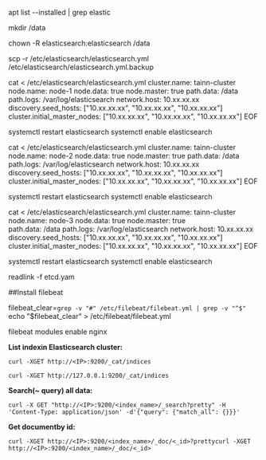 apt list --installed | grep elastic

mkdir /data

chown -R elasticsearch:elasticsearch /data

scp -r /etc/elasticsearch/elasticsearch.yml /etc/elasticsearch/elasticsearch.yml.backup


cat <<EOF > /etc/elasticsearch/elasticsearch.yml
cluster.name: tainn-cluster
node.name: node-1
node.data: true
node.master: true
path.data: /data
path.logs: /var/log/elasticsearch
network.host: 10.xx.xx.xx
discovery.seed_hosts: ["10.xx.xx.xx", "10.xx.xx.xx", "10.xx.xx.xx"]
cluster.initial_master_nodes: ["10.xx.xx.xx", "10.xx.xx.xx", "10.xx.xx.xx"]
EOF

  systemctl restart elasticsearch
  systemctl enable elasticsearch

cat <<EOF > /etc/elasticsearch/elasticsearch.yml
cluster.name: tainn-cluster
node.name: node-2
node.data: true
node.master: true
path.data: /data
path.logs: /var/log/elasticsearch
network.host: 10.xx.xx.xx
discovery.seed_hosts: ["10.xx.xx.xx", "10.xx.xx.xx", "10.xx.xx.xx"]
cluster.initial_master_nodes: ["10.xx.xx.xx", "10.xx.xx.xx", "10.xx.xx.xx"]
EOF
  
  systemctl restart elasticsearch
  systemctl enable elasticsearch

cat <<EOF > /etc/elasticsearch/elasticsearch.yml
cluster.name: tainn-cluster
node.name: node-3
node.data: true
node.master: true  
path.data: /data
path.logs: /var/log/elasticsearch
network.host: 10.xx.xx.xx
discovery.seed_hosts: ["10.xx.xx.xx", "10.xx.xx.xx", "10.xx.xx.xx"]
cluster.initial_master_nodes: ["10.xx.xx.xx", "10.xx.xx.xx", "10.xx.xx.xx"]
EOF
  
  systemctl restart elasticsearch
  systemctl enable elasticsearch
  
readlink -f etcd.yam
  
##Install filebeat
  
filebeat_clear=`grep -v "#" /etc/filebeat/filebeat.yml | grep -v "^$"`
echo "$filebeat_clear" > /etc/filebeat/filebeat.yml

filebeat modules enable nginx

**List indexin Elasticsearch cluster:**
```
curl -XGET http://<IP>:9200/_cat/indices
  
curl -XGET http://127.0.0.1:9200/_cat/indices
```

**Search(~ query) all data:**
```  
curl -X GET "http://<IP>:9200/<index_name>/_search?pretty" -H 'Content-Type: application/json' -d'{"query": {"match_all": {}}}'
```  

**Get documentby id:**
```
curl -XGET http://<IP>:9200/<index_name>/_doc/<_id>?prettycurl -XGET http://<IP>:9200/<index_name>/_doc/<_id>
```
